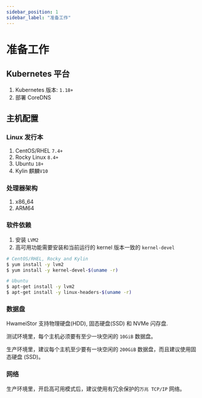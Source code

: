 ```yaml
---
sidebar_position: 1
sidebar_label: "准备工作"
---
```


# 准备工作

## Kubernetes 平台

1. Kubernetes 版本: `1.18+`
2. 部署 CoreDNS

## 主机配置

### Linux 发行本

1. CentOS/RHEL `7.4+`
2. Rocky Linux `8.4+`
3. Ubuntu `18+`
4. Kylin 麒麟`V10`

### 处理器架构

1. x86_64
1. ARM64

### 软件依赖

1. 安装 `LVM2`
2. 高可用功能需要安装和当前运行的 kernel 版本一致的 `kernel-devel`

```bash
# CentOS/RHEL, Rocky and Kylin
$ yum install -y lvm2
$ yum install -y kernel-devel-$(uname -r)

# Ubuntu
$ apt-get install -y lvm2
$ apt-get install -y linux-headers-$(uname -r)
```

### 数据盘

HwameiStor 支持物理硬盘(HDD), 固态硬盘(SSD) 和 NVMe 闪存盘.

测试环境里，每个主机必须要有至少一块空闲的 `10GiB` 数据盘。

生产环境里，建议每个主机至少要有一块空闲的 `200GiB` 数据盘，而且建议使用固态硬盘 (SSD)。

### 网络

生产环境里，开启高可用模式后，建议使用有冗余保护的`万兆 TCP/IP` 网络。
